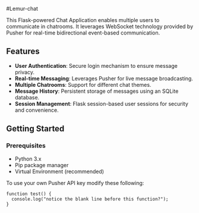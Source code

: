 #Lemur-chat


This Flask-powered  Chat Application enables multiple users to communicate in chatrooms. It leverages WebSocket technology provided by Pusher for real-time bidirectional event-based communication.

## Features

- **User Authentication**: Secure login mechanism to ensure message privacy.
- **Real-time Messaging**: Leverages Pusher for live message broadcasting.
- **Multiple Chatrooms**: Support for different chat themes.
- **Message History**: Persistent storage of messages using an SQLite database.
- **Session Management**: Flask session-based user sessions for security and convenience.

## Getting Started

### Prerequisites

- Python 3.x
- Pip package manager
- Virtual Environment (recommended)

To use your own Pusher API key modify these following:

```
function test() {
  console.log("notice the blank line before this function?");
}
```
